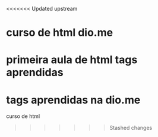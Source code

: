 <<<<<<< Updated upstream
# curso de html dio.me
 primeira  aula de html tags aprendidas
=======
# tags aprendidas na dio.me
 curso de html
>>>>>>> Stashed changes
